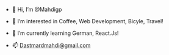 - 👋 Hi, I’m @Mahdigp
- 👀 I’m interested in Coffee, Web Development, Bicyle, Travel!
- 🌱 I’m currently learning German, React.Js!

- 📫 Dastmardmahdi@gmail.com

